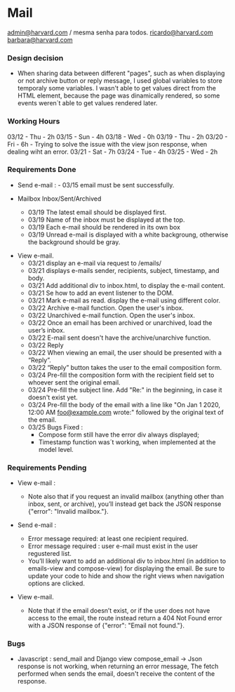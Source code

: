 # Mail

admin@harvard.com / mesma senha para todos.
ricardo@harvard.com
barbara@harvard.com

### Design decision

- When sharing data between different "pages", such as when displaying or not archive button or reply message, I used global variables to store temporaly some variables. I wasn't able to get values direct from the HTML element, because the page was dinamically rendered, so some events weren´t able to get values rendered later.

### Working Hours

03/12 - Thu - 2h
03/15 - Sun - 4h
03/18 - Wed - 0h
03/19 - Thu - 2h
03/20 - Fri - 6h - Trying to solve the issue with the view json response, when dealing wiht an error.
03/21 - Sat - 7h
03/24 - Tue - 4h
03/25 - Wed - 2h

### Requirements Done

- Send e-mail : - 03/15 email must be sent successfully.
- Mailbox Inbox/Sent/Archived

  - 03/19 The latest email should be displayed first.
  - 03/19 Name of the inbox must be displayed at the top.
  - 03/19 Each e-mail should be rendered in its own box
  - 03/19 Unread e-mail is displayed with a white backgroung, otherwise the background should be gray.

* View e-mail.
  - 03/21 display an e-mail via request to /emails/<email-id>
  - 03/21 displays e-mails sender, recipients, subject, timestamp, and body.
  - 03/21 Add additional div to inbox.html, to display the e-mail content.
  - 03/21 Se how to add an event listener to the DOM.
  - 03/21 Mark e-mail as read. display the e-mail using different color.
  - 03/22 Archive e-mail function. Open the user's inbox.
  - 03/22 Unarchived e-mail function. Open the user's inbox.
  - 03/22 Once an email has been archived or unarchived, load the user’s inbox.
  - 03/22 E-mail sent doesn't have the archive/unarchive function.
  - 03/22 Reply
  - 03/22 When viewing an email, the user should be presented with a “Reply”.
  - 03/22 “Reply” button takes the user to the email composition form.
  - 03/24 Pre-fill the composition form with the recipient field set to whoever sent the original email.
  - 03/24 Pre-fill the subject line. Add "Re:" in the beginning, in case it doesn't exist yet.
  - 03/24 Pre-fill the body of the email with a line like "On Jan 1 2020, 12:00 AM foo@example.com wrote:" followed by the original text of the email.
  - 03/25 Bugs Fixed :
    - Compose form still have the error div always displayed;
    - Timestamp function was´t working, when implemented at the model level.

### Requirements Pending

- View e-mail :
  - Note also that if you request an invalid mailbox (anything other than inbox, sent, or archive), you’ll instead get back the JSON response {"error": "Invalid mailbox."}.
- Send e-mail :

  - Error message required: at least one recipient required.
  - Error message required : user e-mail must exist in the user regustered list.
  - You’ll likely want to add an additional div to inbox.html (in addition to emails-view and compose-view) for displaying the email. Be sure to update your code to hide and show the right views when navigation options are clicked.

- View e-mail.
  - Note that if the email doesn’t exist, or if the user does not have access to the email, the route instead return a 404 Not Found error with a JSON response of {"error": "Email not found."}.

### Bugs

- Javascript : send_mail and Django view compose_email -> Json response is not working, when returning an error message, The fetch performed when sends the email, doesn't receive the content of the response.
